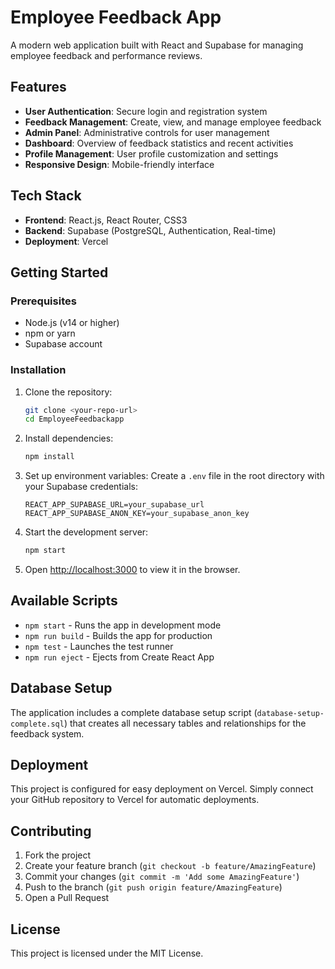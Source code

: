 # Employee Feedback App

A modern web application built with React and Supabase for managing employee feedback and performance reviews.

## Features

- **User Authentication**: Secure login and registration system
- **Feedback Management**: Create, view, and manage employee feedback
- **Admin Panel**: Administrative controls for user management
- **Dashboard**: Overview of feedback statistics and recent activities
- **Profile Management**: User profile customization and settings
- **Responsive Design**: Mobile-friendly interface

## Tech Stack

- **Frontend**: React.js, React Router, CSS3
- **Backend**: Supabase (PostgreSQL, Authentication, Real-time)
- **Deployment**: Vercel

## Getting Started

### Prerequisites

- Node.js (v14 or higher)
- npm or yarn
- Supabase account

### Installation

1. Clone the repository:
   ```bash
   git clone <your-repo-url>
   cd EmployeeFeedbackapp
   ```

2. Install dependencies:
   ```bash
   npm install
   ```

3. Set up environment variables:
   Create a `.env` file in the root directory with your Supabase credentials:
   ```
   REACT_APP_SUPABASE_URL=your_supabase_url
   REACT_APP_SUPABASE_ANON_KEY=your_supabase_anon_key
   ```

4. Start the development server:
   ```bash
   npm start
   ```

5. Open [http://localhost:3000](http://localhost:3000) to view it in the browser.

## Available Scripts

- `npm start` - Runs the app in development mode
- `npm run build` - Builds the app for production
- `npm test` - Launches the test runner
- `npm run eject` - Ejects from Create React App

## Database Setup

The application includes a complete database setup script (`database-setup-complete.sql`) that creates all necessary tables and relationships for the feedback system.

## Deployment

This project is configured for easy deployment on Vercel. Simply connect your GitHub repository to Vercel for automatic deployments.

## Contributing

1. Fork the project
2. Create your feature branch (`git checkout -b feature/AmazingFeature`)
3. Commit your changes (`git commit -m 'Add some AmazingFeature'`)
4. Push to the branch (`git push origin feature/AmazingFeature`)
5. Open a Pull Request

## License

This project is licensed under the MIT License.
